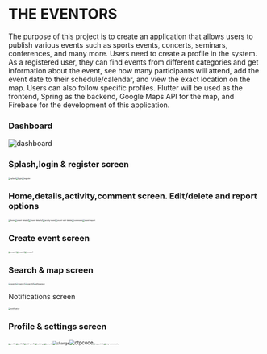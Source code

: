# THE EVENTORS

The purpose of this project is to create an application that allows users to publish various events such as sports events, concerts, seminars, conferences, and many more. Users need to create a profile in the system. As a registered user, they can find events from different categories and get information about the event, see how many participants will attend, add the event date to their schedule/calendar, and view the exact location on the map. Users can also follow specific profiles. Flutter will be used as the frontend, Spring as the backend, Google Maps API for the map, and Firebase for the development of this application.



### Dashboard

![dashboard](https://user-images.githubusercontent.com/50522333/232061380-a6c312e2-8015-4610-a175-8633296dd005.png)

### Splash,login & register screen

<img src="https://user-images.githubusercontent.com/50522333/232061561-9b41f351-61ad-455c-ac63-ba7a7143c169.jpeg" alt="splash" style="zoom:25%;" /><img src="https://user-images.githubusercontent.com/50522333/232061451-290ffbbd-7f2f-4e6d-b392-9b3464069c74.jpg" alt="login" style="zoom:25%;" /><img src="https://user-images.githubusercontent.com/50522333/232061511-087280de-2642-47a0-93c6-e42fa1d5bf2e.jpg" alt="register" style="zoom:25%;" />

### Home,details,activity,comment screen. Edit/delete and report options

<img src="https://user-images.githubusercontent.com/50522333/232061437-be89c505-2452-49d9-82d2-697f1028e4a0.jpg" alt="home" style="zoom:25%;" /><img src="https://user-images.githubusercontent.com/50522333/232061387-785ed6d8-adaf-499c-9c8c-797d1fae9b68.jpg" alt="event-details1" style="zoom:25%;" /><img src="https://user-images.githubusercontent.com/50522333/232061401-9d055617-e6ac-4826-935f-ecfac822917e.jpg" alt="event-details2" style="zoom:25%;" /><img src="https://user-images.githubusercontent.com/50522333/232061260-8538088e-713a-468c-9640-4d69eab49e19.jpg" alt="acivity-event" style="zoom:25%;" /><img src="https://user-images.githubusercontent.com/50522333/232061414-b1ee0253-aae8-491d-8f07-2915fc3c200f.jpg" alt="event-edit-delete" style="zoom:25%;" /><img src="https://user-images.githubusercontent.com/50522333/232061340-b7b9f09e-aa2e-4acd-9425-2f773c6d2fb0.jpg" alt="comments" style="zoom:25%;" /><img src="https://user-images.githubusercontent.com/50522333/232061426-b1427a24-a78f-4fc8-bed4-15923bb0ae31.jpg" alt="event-report" style="zoom:25%;" />

### Create event screen

<img src="https://user-images.githubusercontent.com/50522333/232061351-b2252ce9-f206-489e-8b92-3ffb367daaf0.jpg" alt="create1" style="zoom:25%;" /><img src="https://user-images.githubusercontent.com/50522333/232061363-97974561-62c2-445d-a96f-4896ea7c6afa.jpg" alt="create2" style="zoom:25%;" /><img src="https://user-images.githubusercontent.com/50522333/232061373-93d1d28c-9870-4cae-8e5f-f89109d01708.jpg" alt="create3" style="zoom:25%;" />

### Search & map screen

<img src="https://user-images.githubusercontent.com/50522333/232061520-1e98e4c5-5adb-4ff4-ba91-f76931fb5500.jpg" alt="search" style="zoom:25%;" /><img src="https://user-images.githubusercontent.com/50522333/232061535-808b0610-b110-45c7-aa13-8ae3d3e7f180.jpg" alt="search2" style="zoom:25%;" /><img src="https://user-images.githubusercontent.com/50522333/232061539-f3642f45-16ff-46c4-902d-b55357e4513e.jpg" alt="search3" style="zoom:25%;" /><img src="https://user-images.githubusercontent.com/50522333/232061297-d0f8b9a3-209a-4280-a11b-862d7beb23b5.jpg" alt="allmapnear" style="zoom:25%;" />

Notifications screen

<img src="https://user-images.githubusercontent.com/50522333/232061474-f6055c47-2a5a-482e-922b-e0ccc36efe65.jpg" alt="notification" style="zoom:25%;" />

### Profile & settings screen

<img src="https://user-images.githubusercontent.com/50522333/232061499-e42d71fe-c434-4c34-bba4-27fa2cfb2ae4.jpg" alt="profile" style="zoom:25%;" /><img src="https://user-images.githubusercontent.com/50522333/232061506-f2f4c2c4-0679-493b-be8c-92dd3006718e.jpg" alt="profile2" style="zoom:25%;" /><img src="https://user-images.githubusercontent.com/50522333/232061382-90894313-006c-4adf-80ab-571899247d98.jpg" alt="edit-profile" style="zoom:25%;" /><img src="https://user-images.githubusercontent.com/50522333/232061554-bf09a0d7-593b-47d4-aedb-126397532b74.jpg" alt="settings" style="zoom:25%;" /><img src="https://user-images.githubusercontent.com/50522333/232061547-402e9122-2d93-4ac8-abee-f2eb592d9200.jpg" alt="security" style="zoom:25%;" /><img src="https://user-images.githubusercontent.com/50522333/232061328-4cacae26-705c-47b2-8b69-e4d9412e1674.png" alt="change" style="zoom: 50%;" /><img src="https://user-images.githubusercontent.com/50522333/232061484-bddaf422-b714-4820-8df2-46be240d54c6.png" alt="otpcode" style="zoom: 67%;" /><img src="https://user-images.githubusercontent.com/50522333/232061461-a58418a7-d39b-49bf-a2b3-877c610fdaa3.jpg" alt="my-activity" style="zoom:25%;" /><img src="https://user-images.githubusercontent.com/50522333/232061466-3233b3ae-a855-44a8-8eac-49ae4657810c.jpg" alt="my-comments" style="zoom:25%;" />































